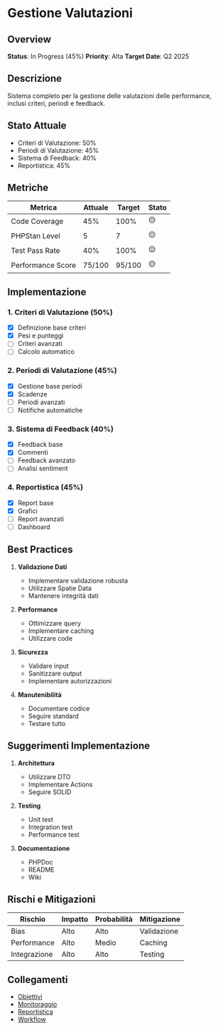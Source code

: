 # Gestione Valutazioni

## Overview
**Status**: In Progress (45%)
**Priority**: Alta
**Target Date**: Q2 2025

## Descrizione
Sistema completo per la gestione delle valutazioni delle performance, inclusi criteri, periodi e feedback.

## Stato Attuale
- Criteri di Valutazione: 50%
- Periodi di Valutazione: 45%
- Sistema di Feedback: 40%
- Reportistica: 45%

## Metriche
| Metrica | Attuale | Target | Stato |
|---------|----------|---------|--------|
| Code Coverage | 45% | 100% | 🟡 |
| PHPStan Level | 5 | 7 | 🟡 |
| Test Pass Rate | 40% | 100% | 🟡 |
| Performance Score | 75/100 | 95/100 | 🟡 |

## Implementazione
### 1. Criteri di Valutazione (50%)
- [x] Definizione base criteri
- [x] Pesi e punteggi
- [ ] Criteri avanzati
- [ ] Calcolo automatico

### 2. Periodi di Valutazione (45%)
- [x] Gestione base periodi
- [x] Scadenze
- [ ] Periodi avanzati
- [ ] Notifiche automatiche

### 3. Sistema di Feedback (40%)
- [x] Feedback base
- [x] Commenti
- [ ] Feedback avanzato
- [ ] Analisi sentiment

### 4. Reportistica (45%)
- [x] Report base
- [x] Grafici
- [ ] Report avanzati
- [ ] Dashboard

## Best Practices
1. **Validazione Dati**
   - Implementare validazione robusta
   - Utilizzare Spatie Data
   - Mantenere integrità dati

2. **Performance**
   - Ottimizzare query
   - Implementare caching
   - Utilizzare code

3. **Sicurezza**
   - Validare input
   - Sanitizzare output
   - Implementare autorizzazioni

4. **Manutenibilità**
   - Documentare codice
   - Seguire standard
   - Testare tutto

## Suggerimenti Implementazione
1. **Architettura**
   - Utilizzare DTO
   - Implementare Actions
   - Seguire SOLID

2. **Testing**
   - Unit test
   - Integration test
   - Performance test

3. **Documentazione**
   - PHPDoc
   - README
   - Wiki

## Rischi e Mitigazioni
| Rischio | Impatto | Probabilità | Mitigazione |
|---------|----------|-------------|-------------|
| Bias | Alto | Alto | Validazione |
| Performance | Alto | Medio | Caching |
| Integrazione | Alto | Alto | Testing |

## Collegamenti
- [Obiettivi](../obiettivi.md)
- [Monitoraggio](../monitoraggio.md)
- [Reportistica](../reportistica.md)
- [Workflow](../workflow.md) 